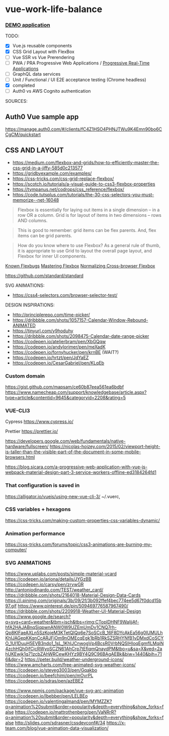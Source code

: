 # vue-work-life-balance

### [DEMO application](http://vlewin.me/vue-work-life-balance)

TODO:

* [x] Vue.js reusable components
* [x] CSS Grid Layout with FlexBox
* [ ] Vue SSR vs Vue Prerendering
* [ ] PWA / PRA Progressive Web Applications /
      [Progressive Real-Time Applications](https://www.youtube.com/watch?v=QjLUt37lX1s)
* [ ] GraphQL data services
* [ ] Unit / Functional / UI E2E acceptance testing (Chrome headless)
* [x] completed
* [ ] Auth0 vs AWS Cognito authentication

SOURCES:

## Auth0 Vue sample app

https://manage.auth0.com/#/clients/fC4Z1HSO4PHNJTWu9K4Emn90bo6CCgCM/quickstart

## CSS AND LAYOUT

* https://medium.com/flexbox-and-grids/how-to-efficiently-master-the-css-grid-in-a-jiffy-585d0c213577
* https://gridbyexample.com/examples/
* https://css-tricks.com/css-grid-replace-flexbox/
* https://scotch.io/tutorials/a-visual-guide-to-css3-flexbox-properties
* https://tympanus.net/codrops/css_reference/flexbox/
* https://code.tutsplus.com/tutorials/the-30-css-selectors-you-must-memorize--net-16048

> Flexbox is essentially for laying out items in a single dimension – in a row
> OR a column. Grid is for layout of items in two dimensions – rows AND columns.

> This is good to remember: grid items can be flex parents. And, flex items can
> be grid parents.

> How do you know where to use Flexbox? As a general rule of thumb, it is
> appropriate to use Grid to layout the overall page layout, and Flexbox for
> inner UI components.

[Known Flexbugs](https://github.com/philipwalton/flexbugs)
[Mastering Flexbox](http://www.sketchingwithcss.com/samplechapter/cheatsheet.html)
[Normalizing Cross-browser Flexbox](https://philipwalton.com/articles/normalizing-cross-browser-flexbox-bugs/)

<style lang="scss" src="assets/scss/style.scss"></style>

https://github.com/standard/standard

SVG ANIMATIONS:

* https://css4-selectors.com/browser-selector-test/

DESIGN INSPIRATIONS:

* http://principlerepo.com/time-picker/
* https://dribbble.com/shots/1057157-Calendar-Window-Rebound-ANIMATED
* https://tinyurl.com/y9hoduhy
* https://dribbble.com/shots/2098475-Calendar-date-range-picker
* https://codepen.io/atelierbram/pen/XbGQqw
* https://codepen.io/andylorimer/pen/meXadK
* https://codepen.io/fornyhucker/pen/krnBE (WAIT?)
* https://codepen.io/hrtzt/pen/JdYaEZ
* https://codepen.io/CesarGabriel/pen/KLqEb

### Custom domain

https://gist.github.com/mapsam/ce60b87eea561ea6bdbf
https://www.namecheap.com/support/knowledgebase/article.aspx?type=article&contentid=9645&categoryid=2208&rating=5

### VUE-CLI3

Cypress https://www.cypress.io/

Prettier https://prettier.io/

https://developers.google.com/web/fundamentals/native-hardware/fullscreen/
https://nicolas-hoizey.com/2015/02/viewport-height-is-taller-than-the-visible-part-of-the-document-in-some-mobile-browsers.html

https://blog.sicara.com/a-progressive-web-application-with-vue-js-webpack-material-design-part-3-service-workers-offline-ed3184264fd1

### That configuration is saved in

https://alligator.io/vuejs/using-new-vue-cli-3/ ~/.vuerc,

### CSS variables + hexagons

https://css-tricks.com/making-custom-properties-css-variables-dynamic/

### Animation performance

https://css-tricks.com/forums/topic/css3-animations-are-burning-my-computer/

### SVG ANIMATIONS
https://www.uplabs.com/posts/simple-material-vcard
https://codepen.io/ariona/details/JYGzBB
https://codepen.io/carsy/pen/zrvwGR
http://antoniodinardo.com/TEST/weather_card/
https://dribbble.com/shots/2164018-Material-Design-Data-Cards
https://i.pinimg.com/originals/3b/09/2f/3b092ffef4bec774ee5d67f0dcd15b97.gif
https://www.pinterest.de/pin/509469776587967490/
https://dribbble.com/shots/2209918-Weather-UI-Material-Design
https://www.google.de/search?q=svg+card+weather&tbm=isch&tbs=rimg:CToplDHNF9WaIjjAf-hfA2HAJABnqSiqpwnANW0W9UZEmUmDv1CNQ7rh-Qp8KIFaeAXLn5SzKojeM3KTetQIQq6e7SoSCcB_16F8DYcAkEa56g0IUMULhKhIJAGepKKqnCcARJFjOm9nOMEcqEgk1bRb1RkSZSRHYNfB1vDMxdCoSCYO_1UI1DuuH5EVB3ndo1_1sL_1KhIJCnwogVp4BcsR0VrbNQSlHIoqEgmflLMqiN4zchHQh0jfCjcRWyoSCZN61AhCrp7tEfiqmQnaydPM&tbo=u&sa=X&ved=2ahUKEwjk1q71zcbZAhWRCewKHYz9BY4Q9C96BAgAEBk&biw=1440&bih=716&dpr=2
https://peter.build/weather-underground-icons/
https://www.amcharts.com/free-animated-svg-weather-icons/
https://codepen.io/steveg3003/pen/Gqakbo
https://codepen.io/beefchimi/pen/mOvrPL
https://codepen.io/sdras/pen/azEBEZ

https://www.npmjs.com/package/vue-svg-arc-animation
https://codepen.io/lbebber/pen/LELBEo
https://codepen.io/valentingalmand/pen/MYMZZK?q=animation%20submit&order=popularity&depth=everything&show_forks=false
https://codepen.io/mattrothenberg/pen/VaNRrR?q=animation%20submit&order=popularity&depth=everything&show_forks=false
http://slides.com/sdrasner/cssdevconf#/34
https://x-team.com/blog/vue-animation-data-visualization/

